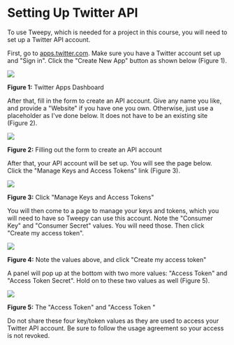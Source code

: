 # Setting Up Twitter API

To use Tweepy,  which is needed for a project in this course, you will need to set up a Twitter API account.

First, go to [apps.twitter.com](https://apps.twitter.com). Make sure you have a Twitter account set up and "Sign in". Click the "Create New App" button as shown below (Figure 1).

![](http://i.imgur.com/VfohYTN.png)

**Figure 1:** Twitter Apps Dashboard


After that, fill in the form to create an API account. Give any name you like, and provide a "Website" if you have one you own. Otherwise, just use a placeholder as I've done below. It does not have to be an existing site (Figure 2).

![](http://i.imgur.com/LojWHv1.png)

**Figure 2:** Filling out the form to create an API account

After that, your API account will be set up. You will see the page below. Click the "Manage Keys and Access Tokens" link (Figure 3).

![](http://i.imgur.com/ruDx1Ms.png)

**Figure 3:** Click "Manage Keys and Access Tokens"

You will then come to a page to manage your keys and tokens, which you will need to have so Tweepy can use this account. Note the "Consumer Key" and "Consumer Secret" values. You will need those. Then click "Create my access token".

![](https://i.imgur.com/V2kILPr.png)

**Figure 4:** Note the values above, and click "Create my access token"

A panel will pop up at the bottom with two more values: "Access Token" and "Access Token Secret". Hold on to these two values as well (Figure 5).

![](http://i.imgur.com/kiTk8kh.png)

**Figure 5:** The "Access Token" and "Access Token "

Do not share these four key/token values as they are used to access your Twitter API account. Be sure to follow the usage agreement so your access is not revoked.
